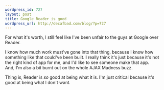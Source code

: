 ```yaml
--- 
wordpress_id: 727
layout: post
title: Google Reader is good
wordpress_url: http://decafbad.com/blog/?p=727
---
```

For what it's worth, I still feel like I've been unfair to the guys at Google over Reader.  

I know how much work must've gone into that thing, because I know how something like that could've been built.  I really think it's just because it's not the right kind of app for me, and I'd like to see someone make that app.  And, I'm also a bit burnt out on the whole AJAX Madness buzz.

Thing is, Reader is *so* good at being what it is.  I'm just critical because it's good at being what I don't want.

<!-- tags: ajax google rss atom syndication aggregators -->
